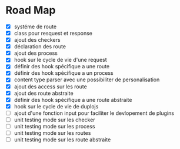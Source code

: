 # Road Map
- [x] systéme de route
- [x] class pour resquest et response
- [x] ajout des checkers
- [x] déclaration des route
- [x] ajout des process 
- [x] hook sur le cycle de vie d'une request
- [x] définir des hook spécifique a une route
- [x] définir des hook spécifique a un process
- [x] content type parser avec une possibiliter de personalisation
- [x] ajout des access sur les route
- [x] ajout des route abstraite
- [x] définir des hook spécifique a une route abstraite
- [x] hook sur le cycle de vie de duplojs
- [ ] ajout d'une fonction input pour faciliter le devlopement de plugins
- [ ] unit testing mode sur les checker
- [ ] unit testing mode sur les process
- [ ] unit testing mode sur les routes
- [ ] unit testing mode sur les route abstraite
